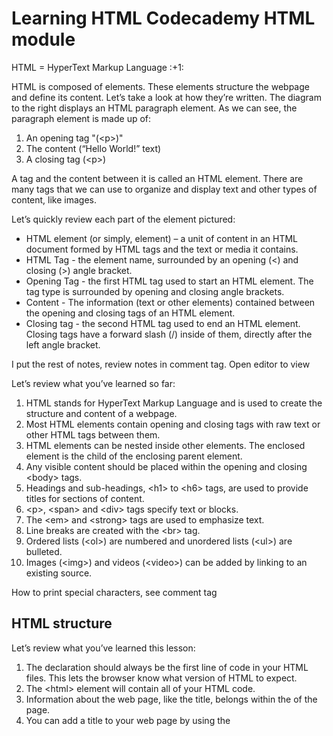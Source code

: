 <h1>Learning HTML Codecademy HTML module</h1>

<p>HTML = HyperText Markup Language :+1: </p>

<body>
   <p> 
     HTML is composed of elements. These elements structure the webpage and define its content. Let’s take a look at how they’re written.
     The diagram to the right displays an HTML paragraph element. As we can see, the paragraph element is made up of:

  <ol>
    <li>An opening tag &quot;(&lt;p&gt;)&quot;  </li>
    <li>The content (“Hello World!” text) </li>
    <li>A closing tag (&lt;p&gt;) </li>
  </ol> 
  A tag and the content between it is called an HTML element. There are many tags that we can use to organize and display text and other types of content, like images.
  </p>

<p>
   Let’s quickly review each part of the element pictured:
<ul>
   <li>HTML element (or simply, element) &ndash; a unit of content in an HTML document formed by HTML tags and the text or media it contains.</li>
   <li>HTML Tag - the element name, surrounded by an opening (&lt;) and closing (&gt;) angle bracket.</li>
   <li>Opening Tag - the first HTML tag used to start an HTML element. The tag type is surrounded by opening and closing angle brackets.</li>
   <li>Content - The information (text or other elements) contained between the opening and closing tags of an HTML element.</li>
   <li>Closing tag - the second HTML tag used to end an HTML element. Closing tags have a forward slash (/) inside of them, directly after the left angle bracket.</li>
</ul>
</p>

   <p> I put the rest of notes, review notes in comment tag. Open editor to view </p>

   <p>Let’s review what you’ve learned so far:
   <ol>
     <li>HTML stands for HyperText Markup Language and is used to create the structure and content of a webpage.</li>
     <li>Most HTML elements contain opening and closing tags with raw text or other HTML tags between them.</li>
     <li>HTML elements can be nested inside other elements. The enclosed element is the child of the enclosing parent element.</li>
     <li>Any visible content should be placed within the opening and closing &lt;body&gt; tags.</li>
     <li>Headings and sub-headings, &lt;h1&gt; to &lt;h6&gt; tags, are used to provide titles for sections of content.</li>
     <li>&lt;p&gt;, &lt;span&gt; and &lt;div&gt; tags specify text or blocks.</li>
     <li>The &lt;em&gt; and &lt;strong&gt; tags are used to emphasize text.</li>
     <li>Line breaks are created with the &lt;br&gt; tag.</li>
     <li>Ordered lists (&lt;ol&gt;) are numbered and unordered lists (&lt;ul&gt;) are bulleted.</li>
     <li>Images (&lt;img&gt;) and videos (&lt;video&gt;) can be added by linking to an existing source.</li>
  </ol>      
  </p>

<p>How to print special characters, see comment tag</p>

<!--
Special characters in HTML, such as '<', '>', '"' and '&' can be printed using the following format:

&name;
where name would be replaced by a character name. The most common would then be

&lt;   =   <    (less than)
&gt;   =   >    (greater than)
&amp;  =   &    (ampersand)
&quot; =   "    (double quote)

So to write <html> you would write in HTML: &lt;html&gt;
-->


<h2>HTML structure</h2> 

<p>Let’s review what you’ve learned this lesson:
  <ol>
     <li>The <!DOCTYPE html> declaration should always be the first line of code in your HTML files. This lets the browser know what version of HTML to expect.</li>
     <li>The &lt;html&gt; element will contain all of your HTML code.</li>
     <li>Information about the web page, like the title, belongs within the <head> of the page.</li>
     <li>You can add a title to your web page by using the <title> element, inside of the head.</li>
     <li>A webpage’s title appears in a browser’s tab.</li>
     <li>Anchor tags (&lt;a&gt;) are used to link to internal pages, external pages or content on the same page.</li>
     <li>You can create sections on a webpage and jump to them using <a> tags and adding ids to the elements you wish to jump to.</li>
     <li>Whitespace between HTML elements helps make code easier to read while not changing how elements appear in the browser.</li>
     <li>Indentation also helps make code easier to read. It makes parent-child relationships visible.</li>
     <li>Comments are written in HTML using the following syntax: &lt;!-- comment --&gt;.</li>
     </ol>
  </p>

<h2>Introduction to Tables</h2>

<p> There are many websites on the Internet that display information like stock prices, sports scores, invoice data, and more. This data is tabular in nature, meaning that a table is often the best way of presenting the data. In this part of the course, we’ll learn how to use the HTML &lt;table&gt; element to present information in a two-dimensional table to the users. </p>

<p> Let’s get started! </p>

<div id="table">
<table>
  <tr> <!-- Row 1 -->
    <th></th>
    <th>Saturday</th>
    <th>Sunday</th>
  </tr>
  <tr> <!-- Row 2 -->
    <th>Morning</th>
    <td rowspan="2">Work</td>
    <td rowspan="3">Relax</td>
  </tr>
  <tr> <!-- Row 3 -->
    <th>Afternoon</th>
  </tr>
  <tr> <!-- Row 4 -->
    <th>Evening</th>
    <td>Dinner</td>
  </tr>
</table>
</div>


<p>Great job! In this lesson, we learned how to create a table, add data to it, and section the table into smaller parts that make it easier to read.</p>

<p>Let’s review what we’ve learned so far: 
  <ol>
     <li>The &lt;table&gt; element creates a table.</li>
     <li>The &lt;tr&gt; element adds rows to a table.</li>
     <li>To add data to a row, you can use the &lt;td&lg; element.</li>
     <li>Table headings clarify the meaning of data. Headings are added with the &lt;th&gt; element.</li>
     <li>Table data can span columns using the colspan attribute.</li>
     <li>Table data can span rows using the rowspan attribute.</li>
     <li>Tables can be split into three main sections: a head, a body, and a footer.</li>
     <li>A table’s head is created with the &lt;thead&gt; element.</li>
     <li>A table’s body is created with the &lt;tbody&gt; element.</li>
     <li>A table’s footer is created with the &lt;tfoot&gt; element.</li>
     <li>All the CSS properties you learned about in this course can be applied to tables and their data.</li>
  </ol>
      
   Congratulations on completing HTML Tables!
</p>

```
<!DOCTYPE html>
<html>
  <head>
    <title>Ship To It - Company Packing List</title>
    <link
      href="https://fonts.googleapis.com/css?family=Lato: 100,300,400,700|Luckiest+Guy|Oxygen:300,400"
      rel="stylesheet"
    />
    <link href="style.css" type="text/css" rel="stylesheet" />
  </head>
  <body>
    <ul class="navigation">
      <li>
        <img
          src="https://content.codecademy.com/courses/web-101/unit-9/htmlcss1-img_logo-shiptoit.png"
          height="20px;"
        />
      </li>
      <li class="active">Action List</li>
      <li>Profiles</li>
      <li>Settings</li>
    </ul>

    <div class="search">Search the table</div>

    <table>
      <thead>
        <tr>
          <th scope="col">Company Name</th>
          <th scope="col">Number of Items to Ship</th>
          <th scope="col">Next Action</th>
        </tr>
      </thead>

      <tbody>
        <tr>
          <td>Adam's Greenworks</td>
          <td>14</td>
          <td>Package Items</td>
        </tr>
        <tr>
          <td>Davie's Burgers</td>
          <td>2</td>
          <td>Send Invoice</td>
        </tr>
        <tr>
          <td>Baker's Bike Shop</td>
          <td>3</td>
          <td>Send Invoice</td>
        </tr>
        <tr>
          <td>Miss Sally's Southern</td>
          <td>4</td>
          <td>Ship</td>
        </tr>
        <tr>
          <td>Summit Resort Rentals</td>
          <td>4</td>
          <td>Ship</td>
        </tr>
        <tr>
          <td>Strike Fitness</td>
          <td colspan="2">1</td>
          <td>Enter Order</td>
        </tr>
      </tbody>
      <tfoot>
        <td>Total</td>
        <td>28</td>
      </tfoot>
    </table>
  </body>
</html>
```


<h2>Introduction to HTML Forms</h2>

<p>Forms are a part of everyday life. When we use a physical form in real life, we write down information and give it to someone to process. Think of the times you’ve had to fill out information for various applications like a job, or a bank account, or dropped off a completed suggestion card — each instance is a form!

Just like a physical form, an HTML <form> element is responsible for collecting information to send somewhere else. Every time we browse the internet we come into contact with many forms and we might not even realize it. There’s a good chance that if you’re typing into a text field or providing an input, the field that you’re typing into is part of a <form>!

In this lesson, we’ll go over the structure and syntax of a <form> and the many elements that populate it.</p>




</body>


